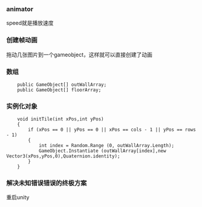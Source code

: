 
### animator

speed就是播放速度

### 创建帧动画

拖动几张图片到一个gameobject，这样就可以直接创建了动画

### 数组

```
	public GameObject[] outWallArray;
	public GameObject[] floorArray;
```

### 实例化对象

```
	void initTile(int xPos,int yPos)
	{
		if (xPos == 0 || yPos == 0 || xPos == cols - 1 || yPos == rows - 1) 
		{
			int index = Random.Range (0, outWallArray.Length);
			GameObject.Instantiate (outWallArray[index],new Vector3(xPos,yPos,0),Quaternion.identity);
		}
	}

```

### 解决未知错误错误的终极方案

重启unity




#
